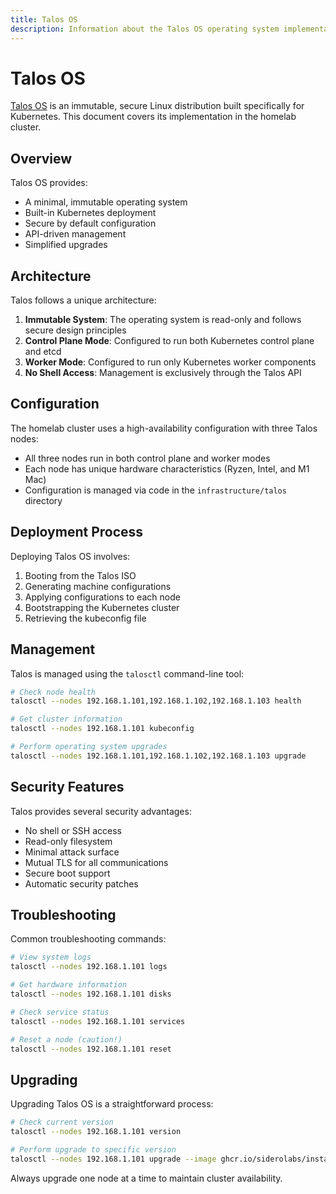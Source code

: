 ```yaml
---
title: Talos OS
description: Information about the Talos OS operating system implementation
---
```


# Talos OS

[Talos OS](https://www.talos.dev/) is an immutable, secure Linux distribution built specifically for Kubernetes. This document covers its implementation in the homelab cluster.

## Overview

Talos OS provides:

- A minimal, immutable operating system
- Built-in Kubernetes deployment
- Secure by default configuration
- API-driven management
- Simplified upgrades

## Architecture

Talos follows a unique architecture:

1. **Immutable System**: The operating system is read-only and follows secure design principles
2. **Control Plane Mode**: Configured to run both Kubernetes control plane and etcd
3. **Worker Mode**: Configured to run only Kubernetes worker components
4. **No Shell Access**: Management is exclusively through the Talos API

## Configuration

The homelab cluster uses a high-availability configuration with three Talos nodes:

- All three nodes run in both control plane and worker modes
- Each node has unique hardware characteristics (Ryzen, Intel, and M1 Mac)
- Configuration is managed via code in the `infrastructure/talos` directory

## Deployment Process

Deploying Talos OS involves:

1. Booting from the Talos ISO
2. Generating machine configurations
3. Applying configurations to each node
4. Bootstrapping the Kubernetes cluster
5. Retrieving the kubeconfig file

## Management

Talos is managed using the `talosctl` command-line tool:

```bash
# Check node health
talosctl --nodes 192.168.1.101,192.168.1.102,192.168.1.103 health

# Get cluster information
talosctl --nodes 192.168.1.101 kubeconfig

# Perform operating system upgrades
talosctl --nodes 192.168.1.101,192.168.1.102,192.168.1.103 upgrade
```

## Security Features

Talos provides several security advantages:

- No shell or SSH access
- Read-only filesystem
- Minimal attack surface
- Mutual TLS for all communications
- Secure boot support
- Automatic security patches

## Troubleshooting

Common troubleshooting commands:

```bash
# View system logs
talosctl --nodes 192.168.1.101 logs

# Get hardware information
talosctl --nodes 192.168.1.101 disks

# Check service status
talosctl --nodes 192.168.1.101 services

# Reset a node (caution!)
talosctl --nodes 192.168.1.101 reset
```

## Upgrading

Upgrading Talos OS is a straightforward process:

```bash
# Check current version
talosctl --nodes 192.168.1.101 version

# Perform upgrade to specific version
talosctl --nodes 192.168.1.101 upgrade --image ghcr.io/siderolabs/installer:v1.6.4
```

Always upgrade one node at a time to maintain cluster availability.
